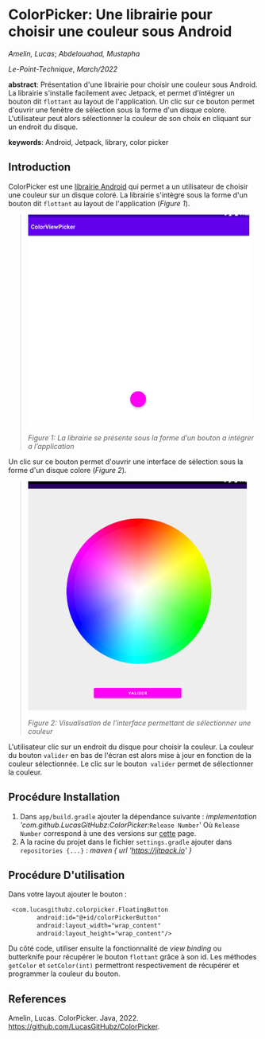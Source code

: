 # ColorPicker: Une librairie pour choisir une couleur sous Android

_Amelin, Lucas_;
_Abdelouahad, Mustapha_

_Le-Point-Technique_, _March/2022_

__abstract__: Présentation d'une librairie pour choisir une couleur sous Android. La librairie s'installe facilement avec Jetpack, et permet d'intégrer un bouton dit `flottant` au layout de l'application. Un clic sur ce bouton permet d'ouvrir une fenêtre de sélection sous la forme d'un disque colore. L'utilisateur peut alors sélectionner la couleur de son choix en cliquant sur un endroit du disque.

__keywords__: Android, Jetpack, library, color picker

## Introduction

ColorPicker est une [librairie Android](https://github.com/LucasGitHubz/ColorPicker) qui permet a un utilisateur de choisir une couleur sur un disque coloré. La librairie s'intègre sous la forme d'un bouton dit `flottant` au layout de l'application (_Figure 1_).

> ![image 1](images/image-1.png)
>
> _Figure 1: La librairie se présente sous la forme d’un bouton a intégrer a l’application_

Un clic sur ce bouton permet d'ouvrir une interface de sélection sous la forme d'un disque colore (_Figure 2_).

> ![image 2](images/image-2.png)
>
> _Figure 2: Visualisation de l’interface permettant de sélectionner une couleur_

L'utilisateur clic sur un endroit du disque pour choisir la couleur. La couleur du bouton `valider` en bas de l'écran est alors mise à jour en fonction de la couleur sélectionnée. Le clic sur le bouton` valider` permet de sélectionner la couleur.

## Procédure Installation
1. Dans `app/build.gradle` ajouter la dépendance suivante : _implementation 'com.github.LucasGitHubz:ColorPicker:_`Release Number`'
   Où `Release Number` correspond à une des versions sur [cette](https://github.com/LucasGitHubz/ColorPicker/releases) page.
3. A la racine du projet dans le fichier `settings.gradle` ajouter dans `repositories {...}` : _maven { url 'https://jitpack.io' }_

## Procédure D'utilisation
Dans votre layout ajouter le bouton : 

```
 <com.lucasgithubz.colorpicker.FloatingButton
        android:id="@+id/colorPickerButton"
        android:layout_width="wrap_content"
        android:layout_height="wrap_content"/>
```

Du côté code, utiliser ensuite la fonctionnalité de _view binding_ ou butterknife pour récupérer le bouton `flottant` grâce à son id.
Les méthodes `getColor` et `setColor(int)` permettront respectivement de récupérer et programmer la couleur du bouton.

## References

Amelin, Lucas. ColorPicker. Java, 2022. https://github.com/LucasGitHubz/ColorPicker.
